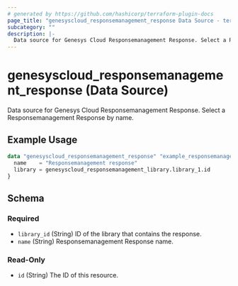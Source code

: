 ```yaml
---
# generated by https://github.com/hashicorp/terraform-plugin-docs
page_title: "genesyscloud_responsemanagement_response Data Source - terraform-provider-genesyscloud"
subcategory: ""
description: |-
  Data source for Genesys Cloud Responsemanagement Response. Select a Responsemanagement Response by name.
---
```


# genesyscloud_responsemanagement_response (Data Source)

Data source for Genesys Cloud Responsemanagement Response. Select a Responsemanagement Response by name.

## Example Usage

```terraform
data "genesyscloud_responsemanagement_response" "example_responsemanagement_response" {
  name    = "Responsemanagement response"
  library = genesyscloud_responsemanagement_library.library_1.id
}
```

<!-- schema generated by tfplugindocs -->
## Schema

### Required

- `library_id` (String) ID of the library that contains the response.
- `name` (String) Responsemanagement Response name.

### Read-Only

- `id` (String) The ID of this resource.



